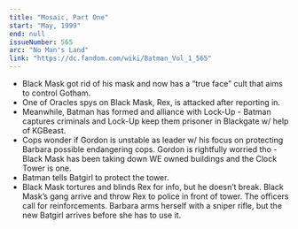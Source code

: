 ```yaml
---
title: "Mosaic, Part One"
start: "May, 1999"
end: null
issueNumber: 565
arc: "No Man's Land"
link: "https://dc.fandom.com/wiki/Batman_Vol_1_565"
---
```


- Black Mask got rid of his mask and now has a “true face” cult that aims to control Gotham.
- One of Oracles spys on Black Mask, Rex, is attacked after reporting in.
- Meanwhile, Batman has formed and alliance with Lock-Up - Batman captures criminals and Lock-Up keep them prisoner in Blackgate w/ help of KGBeast.
- Cops wonder if Gordon is unstable as leader w/ his focus on protecting Barbara possible endangering cops. Gordon is rightfully worried tho - Black Mask has been taking down WE owned buildings and the Clock Tower is one.
- Batman tells Batgirl to protect the tower.
- Black Mask tortures and blinds Rex for info, but he doesn’t break. Black Mask’s gang arrive and throw Rex to police in front of tower. The officers call for reinforcements. Barbara arms herself with a sniper rifle, but the new Batgirl arrives before she has to use it.
